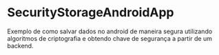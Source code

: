 # SecurityStorageAndroidApp
Exemplo de como salvar dados no android de maneira segura utilizando algoritmos de criptografia e obtendo chave de segurança a partir de um backend. 
